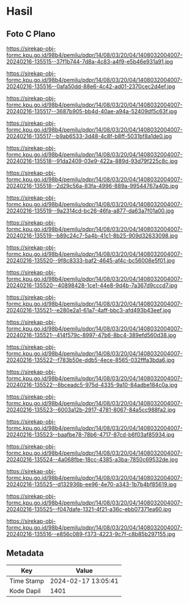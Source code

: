 # Hasil

## Foto C Plano

https://sirekap-obj-formc.kpu.go.id/98b4/pemilu/pdpr/14/08/03/20/04/1408032004007-20240216-135515--37f1b744-7d8a-4c83-a4f9-e5b46e931a91.jpg

https://sirekap-obj-formc.kpu.go.id/98b4/pemilu/pdpr/14/08/03/20/04/1408032004007-20240216-135516--0afa50dd-88e6-4c42-ad01-2370cec2d4ef.jpg

https://sirekap-obj-formc.kpu.go.id/98b4/pemilu/pdpr/14/08/03/20/04/1408032004007-20240216-135517--3687b905-bb4d-40ae-a94a-52409df5c63f.jpg

https://sirekap-obj-formc.kpu.go.id/98b4/pemilu/pdpr/14/08/03/20/04/1408032004007-20240216-135517--b9ab6533-3d48-4c8f-b8ff-5031bf8a1de0.jpg

https://sirekap-obj-formc.kpu.go.id/98b4/pemilu/pdpr/14/08/03/20/04/1408032004007-20240216-135518--91da2409-03e9-422a-889d-93d79f225c8c.jpg

https://sirekap-obj-formc.kpu.go.id/98b4/pemilu/pdpr/14/08/03/20/04/1408032004007-20240216-135518--2d29c56a-83fa-4996-889a-99544767a40b.jpg

https://sirekap-obj-formc.kpu.go.id/98b4/pemilu/pdpr/14/08/03/20/04/1408032004007-20240216-135519--9a2314cd-bc26-46fa-a877-da63a7f01a00.jpg

https://sirekap-obj-formc.kpu.go.id/98b4/pemilu/pdpr/14/08/03/20/04/1408032004007-20240216-135519--b89c24c7-5a4b-41c1-8b25-909d32633098.jpg

https://sirekap-obj-formc.kpu.go.id/98b4/pemilu/pdpr/14/08/03/20/04/1408032004007-20240216-135520--9f8c8333-baf2-4645-af4c-bc56008e5f01.jpg

https://sirekap-obj-formc.kpu.go.id/98b4/pemilu/pdpr/14/08/03/20/04/1408032004007-20240216-135520--40898428-1ce1-44e8-9d4b-7a367d9cccd7.jpg

https://sirekap-obj-formc.kpu.go.id/98b4/pemilu/pdpr/14/08/03/20/04/1408032004007-20240216-135521--e280e2a1-61a7-4aff-bbc3-afd493b43eef.jpg

https://sirekap-obj-formc.kpu.go.id/98b4/pemilu/pdpr/14/08/03/20/04/1408032004007-20240216-135521--414f579c-8997-47b6-8bc4-389efd560d38.jpg

https://sirekap-obj-formc.kpu.go.id/98b4/pemilu/pdpr/14/08/03/20/04/1408032004007-20240216-135522--f783b50e-ddb5-4ece-8565-032fffa3bda6.jpg

https://sirekap-obj-formc.kpu.go.id/98b4/pemilu/pdpr/14/08/03/20/04/1408032004007-20240216-135522--8bceadc5-975d-4335-9a10-84adbe184c0a.jpg

https://sirekap-obj-formc.kpu.go.id/98b4/pemilu/pdpr/14/08/03/20/04/1408032004007-20240216-135523--6003a12b-2917-4781-8067-84a5cc988fa2.jpg

https://sirekap-obj-formc.kpu.go.id/98b4/pemilu/pdpr/14/08/03/20/04/1408032004007-20240216-135523--baafbe78-78b6-4717-87cd-b6f03af85934.jpg

https://sirekap-obj-formc.kpu.go.id/98b4/pemilu/pdpr/14/08/03/20/04/1408032004007-20240216-135524--4a068fbe-18cc-4385-a3ba-7850c69532de.jpg

https://sirekap-obj-formc.kpu.go.id/98b4/pemilu/pdpr/14/08/03/20/04/1408032004007-20240216-135525--d132936b-ee96-4e70-a343-1b7b4bf85619.jpg

https://sirekap-obj-formc.kpu.go.id/98b4/pemilu/pdpr/14/08/03/20/04/1408032004007-20240216-135525--f047dafe-1321-4f21-a36c-ebb07371ea60.jpg

https://sirekap-obj-formc.kpu.go.id/98b4/pemilu/pdpr/14/08/03/20/04/1408032004007-20240216-135516--e856c089-f373-4223-9c7f-c8b85b297155.jpg


## Metadata

| Key        | Value               |
| ---------- | ------------------- |
| Time Stamp | 2024-02-17 13:05:41 |
| Kode Dapil | 1401                |




